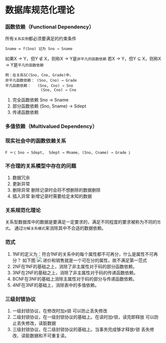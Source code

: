 # 数据库规范化理论

### 函数依赖（Functional Dependency）
所有`关系实例`都必须要满足的约束条件
```
Sname = f(Sno) 记为 Sno → Sname
```

如果X → Y，但Y ∉ X，则称X → Y是`非平凡的函数依赖`
若X → Y，但Y ⊆ X，则称X → Y是`平凡的函数依赖`

```
例：在关系SC(Sno, Cno, Grade)中，
非平凡函数依赖： (Sno, Cno) → Grade
平凡函数依赖：   (Sno, Cno) → Sno
                (Sno, Cno) → Cno
```

1.  完全函数依赖
Sno → Sname
2.  部分函数依赖
(Sno, Sname) → Sdept
3.  传递函数依赖
### 多值依赖（Multivalued Dependency）

### 现实社会中的函数依赖关系

```
F ＝｛ Sno → Sdept,  Sdept → Mname, (Sno, Cname) → Grade ｝
```

### 不合理的关系模型中存在的问题
1.  数据冗余
2.  更新异常
3.  删除异常
删除记录时会将不想删除的数据删除
4.  插入异常
新增记录时需要给定未知的数据

### 关系规范化理论
 关系型数据库中的数据是要满足一定要求的，满足不同程度的要求被称为不同的`范式`。
 通过`分解关系模式`来消除其中不合适的数据依赖。

 ### 范式

 1. 1NF的定义为：符合1NF的关系中的每个属性都不可再分，什么是属性不可再分？ 如下图
![](https://pic4.zhimg.com/50/24afd11455ac34a280fa83e4e8d75ccc_hd.jpg)
进价和销售就是一个可在分的属性，故不满足第一范式
2.  2NF在1NF的基础之上，消除了非主属性对于码的部分函数依赖。
3.  3NF在2NF的基础之上，消除了非主属性对于码的传递函数依赖。
4.  BCNF在3NF的基础上消除主属性对于码的部分与传递函数依赖。
5.  4NF在3NF的基础上，消除表中的多值依赖。


### 三级封锁协议
1.  一级封锁协议，在修改时加x锁
可以防止丢失修改
2.  二级封锁协议，在一级封锁协议的基础上。在读时加r锁，读完即释放
可以防止丢失修改，读脏数据
3.  三级封锁协议，在二级封锁协议的基础上。当事务完成够才释放r锁
丢失修改、读脏数据和不可重复读。
